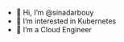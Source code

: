 - 👋 Hi, I’m @sinadarbouy
- 👀 I’m interested in Kubernetes
- 🌱 I’m a Cloud Engineer
 

<!---
sinadarbouy/sinadarbouy is a ✨ special ✨ repository because its `README.md` (this file) appears on your GitHub profile.
You can click the Preview link to take a look at your changes.
--->
